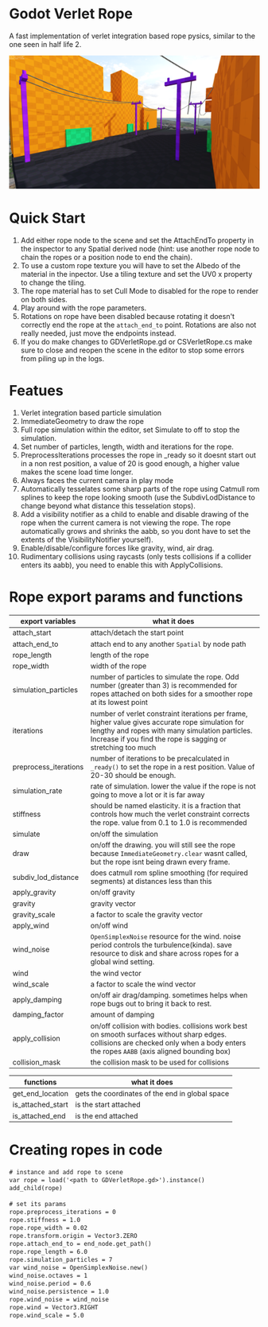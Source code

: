 # Godot Verlet Rope

A fast implementation of verlet integration based rope pysics, similar to the one seen in half life 2.

![](https://github.com/2nafish117/godot-verlet-rope/blob/master/images/Screenshot.png)

# Quick Start
1. Add either rope node to the scene and set the AttachEndTo property in the inspector to any Spatial derived node (hint: use another rope node to chain the ropes or a position node to end the chain).
2. To use a custom rope texture you will have to set the Albedo of the material in the inpector. Use a tiling texture and set the UV0 x property to change the tiling.
3. The rope material has to set Cull Mode to disabled for the rope to render on both sides.
4. Play around with the rope parameters.
5. Rotations on rope have been disabled because rotating it doesn't correctly end the rope at the `attach_end_to` point. Rotations are also not really needed, just move the endpoints instead.
6. If you do make changes to GDVerletRope.gd or CSVerletRope.cs make sure to close and reopen the scene in the editor to stop some errors from piling up in the logs.

# Featues
1. Verlet integration based particle simulation
2. ImmediateGeometry to draw the rope
3. Full rope simulation within the editor, set Simulate to off to stop the simulation. 
4. Set number of particles, length, width and iterations for the rope.
5. PreprocessIterations processes the rope in _ready so it doesnt start out in a non rest position, a value of 20 is good enough, a higher value makes the scene load time longer.
6. Always faces the current camera in play mode
7. Automatically tesselates some sharp parts of the rope using Catmull rom splines to keep the rope looking smooth (use the SubdivLodDistance to change beyond what distance this tesselation stops).
8. Add a visibility notifier as a child to enable and disable drawing of the rope when the current camera is not viewing the rope. The rope automatically grows and shrinks the aabb, so you dont have to set the extents of the VisibilityNotifier yourself).
9. Enable/disable/configure forces like gravity, wind, air drag.
10. Rudimentary collisions using raycasts (only tests collisions if a collider enters its aabb), you need to enable this with ApplyCollisions.

# Rope export params and functions

| export variables | what it does |
|--|--|
| attach_start | attach/detach the start point |
| attach_end_to| attach end to any another `Spatial` by node path |
| rope_length  | length of the rope |
| rope_width   | width of the rope |
| simulation_particles | number of particles to simulate the rope. Odd number (greater than 3) is recommended for ropes attached on both sides for a smoother rope at its lowest point|
| iterations           | number of verlet constraint iterations per frame, higher value gives accurate rope simulation for lengthy and ropes with many simulation particles. Increase if you find the rope is sagging or stretching too much |
| preprocess_iterations| number of iterations to be precalculated in `_ready()` to set the rope in a rest position. Value of 20-30 should be enough. |
| simulation_rate| rate of simulation. lower the value if the rope is not going to move a lot or it is far away |
| stiffness      | should be named elasticity. it is a fraction that controls how much the verlet constraint corrects the rope. value from 0.1 to 1.0 is recommended |
| simulate       | on/off the simulation |
| draw           | on/off the drawing. you will still see the rope because `ImmediateGeometry.clear` wasnt called, but the rope isnt being drawn every frame. |
| subdiv_lod_distance | does catmull rom spline smoothing (for required segments) at distances less than this |
| apply_gravity  | on/off gravity |
| gravity        | gravity vector |
| gravity_scale  | a factor to scale the gravity vector |
| apply_wind     | on/off wind |
| wind_noise     | `OpenSimplexNoise` resource for the wind. noise period controls the turbulence(kinda). save resource to disk and share across ropes for a global wind setting. |
| wind           | the wind vector |
| wind_scale     | a factor to scale the wind vector |
| apply_damping  | on/off air drag/damping. sometimes helps when rope bugs out to bring it back to rest. |
| damping_factor | amount of damping |
| apply_collision| on/off collision with bodies. collisions work best on smooth surfaces without sharp edges. collisions are checked only when a body enters the ropes `AABB` (axis aligned bounding box)|
| collision_mask | the collision mask to be used for collisions |


| functions | what it does |
|--|--|
| get_end_location  | gets the coordinates of the end in global space |
| is_attached_start | is the start attached |
| is_attached_end   | is the end attached |

# Creating ropes in code

```
# instance and add rope to scene
var rope = load('<path to GDVerletRope.gd>').instance()
add_child(rope)

# set its params
rope.preprocess_iterations = 0
rope.stiffness = 1.0
rope.rope_width = 0.02
rope.transform.origin = Vector3.ZERO
rope.attach_end_to = end_node.get_path()
rope.rope_length = 6.0
rope.simulation_particles = 7
var wind_noise = OpenSimplexNoise.new()
wind_noise.octaves = 1
wind_noise.period = 0.6
wind_noise.persistence = 1.0
rope.wind_noise = wind_noise
rope.wind = Vector3.RIGHT
rope.wind_scale = 5.0
  ``` 
